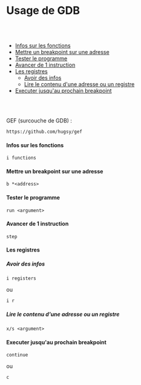 # Usage de GDB 

<br>
<br>

- [Infos sur les fonctions](#Infos-sur-les-fonctions) 
- [Mettre un breakpoint sur une adresse](#Mettre-un-breakpoint-sur-une-adresse)
- [Tester le programme](#Tester-le-programme)
- [Avancer de 1 instruction](#Avancer-de-1-instruction)
- [Les registres](#Les-registres)
  - [Avoir des infos](#Avoir-des-infos)
  - [Lire le contenu d'une adresse ou un registre](#Lire-le-contenu-dune-adresse-ou-un-registre)
- [Executer jusqu'au prochain breakpoint](#executer-jusquau-prochain-breakpoint)
  
<br>
<br>

GEF (surcouche de GDB) : 

```
https://github.com/hugsy/gef
```

#### Infos sur les fonctions

```
i functions
```

#### Mettre un breakpoint sur une adresse

```
b *<address>
```

#### Tester le programme

```
run <argument>
```

#### Avancer de 1 instruction

```
step
```

#### Les registres

##### Avoir des infos

```
i registers
```
ou 
```
i r
```

##### Lire le contenu d'une adresse ou un registre

```
x/s <argument>
```

#### Executer jusqu'au prochain breakpoint

```
continue
```

ou
```
c
```
